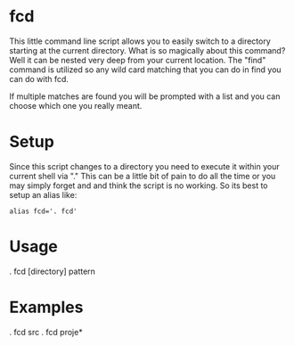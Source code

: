 fcd
===

This little command line script allows you to easily switch to a directory starting at the current directory.   What is so magically about this command?  Well it can be nested very deep from your current location.    The "find" command is utilized so any wild card matching that you can do in find you can do with fcd.

If multiple matches are found you will be prompted with a list and you can choose which one you really meant.

Setup
====
Since this script changes to a directory you need to execute it within your current shell via "."   This can be a little bit of pain to do all the time or you may simply forget and and think the script is no working.  So its best to setup an alias like:

```shell
alias fcd='. fcd'
```

Usage
====
. fcd [directory] pattern

Examples
====
. fcd src
. fcd proje*


